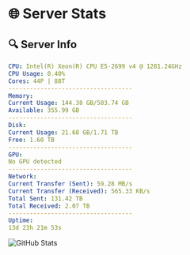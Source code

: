 # 🌐 Server Stats
## 🔍 Server Info
```yaml
CPU: Intel(R) Xeon(R) CPU E5-2699 v4 @ 1281.24GHz
CPU Usage: 0.40%
Cores: 44P | 88T
-----------------------------------
Memory:
Current Usage: 144.38 GB/503.74 GB
Available: 355.99 GB
-----------------------------------
Disk:
Current Usage: 21.68 GB/1.71 TB
Free: 1.60 TB
-----------------------------------
GPU:
No GPU detected
-----------------------------------
Network:
Current Transfer (Sent): 59.28 MB/s
Current Transfer (Received): 565.33 KB/s
Total Sent: 131.42 TB
Total Received: 2.07 TB
-----------------------------------
Uptime:
13d 23h 21m 53s
```
![GitHub Stats](https://img.shields.io/badge/Updated-2025-02-21_22:05:11-blue)